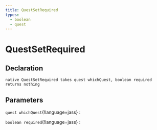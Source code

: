 ```yaml
---
title: QuestSetRequired
types:
  - boolean
  - quest
---
```


# QuestSetRequired

## Declaration

```jass
native QuestSetRequired takes quest whichQuest, boolean required returns nothing
```

## Parameters
`quest whichQuest`{!language=jass}
: 

`boolean required`{!language=jass}
: 
